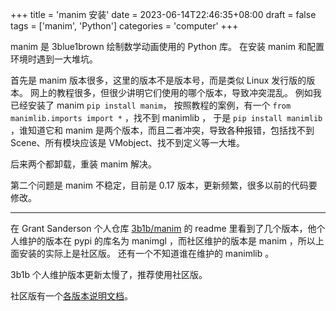 +++
title = 'manim 安装'
date = 2023-06-14T22:46:35+08:00
draft = false
tags = ['manim', 'Python']
categories = 'computer'
+++


manim 是 3blue1brown 绘制数学动画使用的 Python 库。
在安装 manim 和配置环境时遇到一大堆坑。


<!--more-->



首先是 manim 版本很多，这里的版本不是版本号，而是类似 Linux 发行版的版本。
网上的教程很多，但很少讲明它们使用的哪个版本，导致冲突混乱。
例如我已经安装了 manim `pip install manim`， 按照教程的案例，有一个 `from manimlib.imports import *` ，找不到 manimlib ， 于是 `pip install manimlib` ，谁知道它和 manim 是两个版本，而且二者冲突，导致各种报错，包括找不到 Scene、所有模块应该是 VMobject、找不到定义等一大堆。

后来两个都卸载，重装 manim 解决。

第二个问题是 manim 不稳定，目前是 0.17 版本，更新频繁，很多以前的代码要修改。

---

在 Grant Sanderson 个人仓库 [3b1b/manim](https://github.com/3b1b/manim) 的 readme 里看到了几个版本，他个人维护的版本在 pypi 的库名为 manimgl ，而社区维护的版本是 manim ，所以上面安装的实际上是社区版。
还有一个不知道谁在维护的 manimlib 。

3b1b 个人维护版本更新太慢了，推荐使用社区版。

社区版有一个[各版本说明文档](https://docs.manim.community/en/stable/faq/installation.html)。
